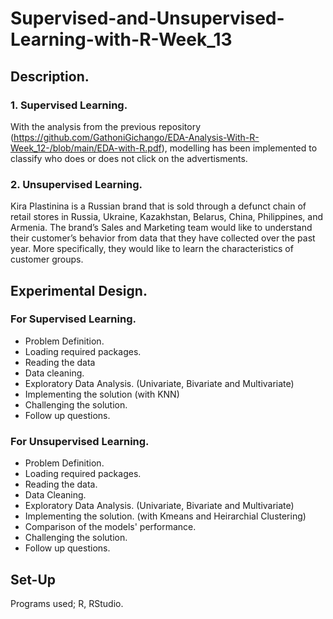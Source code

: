 # Supervised-and-Unsupervised-Learning-with-R-Week_13
## Description.
### 1. Supervised Learning.
With the analysis from the previous repository (https://github.com/GathoniGichango/EDA-Analysis-With-R-Week_12-/blob/main/EDA-with-R.pdf), modelling has been implemented to classify who does or does not click on the advertisments.
### 2. Unsupervised Learning.
Kira Plastinina is a Russian brand that is sold through a defunct chain of retail stores in Russia, Ukraine, Kazakhstan, Belarus, China, Philippines, and Armenia. The brand’s Sales and Marketing team would like to understand their customer’s behavior from data that they have collected over the past year. More specifically, they would like to learn the characteristics of customer groups.
## Experimental Design.
### For Supervised Learning.
- Problem Definition.
- Loading required packages.
- Reading the data
- Data cleaning.
- Exploratory Data Analysis. (Univariate, Bivariate and Multivariate)
- Implementing the solution (with KNN)
- Challenging the solution.
- Follow up questions.
### For Unsupervised Learning.
- Problem Definition.
- Loading required packages.
- Reading the data.
- Data Cleaning.
- Exploratory Data Analysis. (Univariate, Bivariate and Multivariate)
- Implementing the solution. (with Kmeans and Heirarchial Clustering)
- Comparison of the models' performance.
- Challenging the solution.
- Follow up questions.
## Set-Up
Programs used;
R, RStudio.
